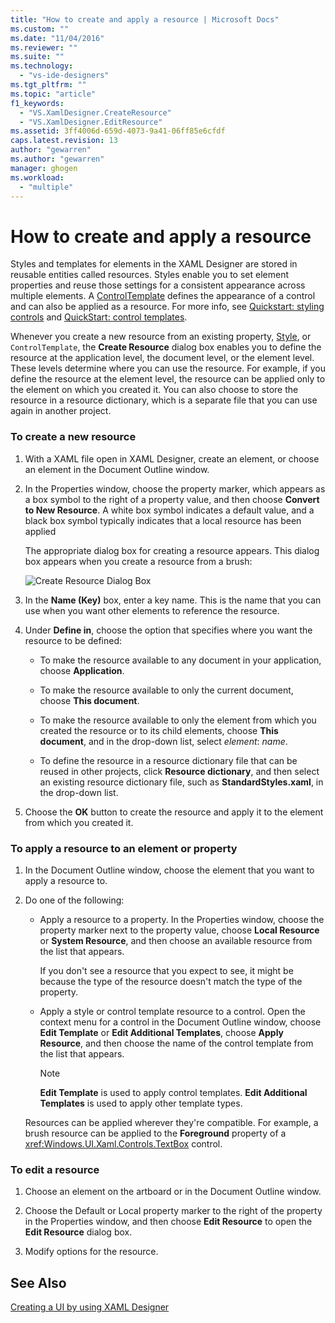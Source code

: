 ```yaml
---
title: "How to create and apply a resource | Microsoft Docs"
ms.custom: ""
ms.date: "11/04/2016"
ms.reviewer: ""
ms.suite: ""
ms.technology: 
  - "vs-ide-designers"
ms.tgt_pltfrm: ""
ms.topic: "article"
f1_keywords: 
  - "VS.XamlDesigner.CreateResource"
  - "VS.XamlDesigner.EditResource"
ms.assetid: 3ff4006d-659d-4073-9a41-06ff85e6cfdf
caps.latest.revision: 13
author: "gewarren"
ms.author: "gewarren"
manager: ghogen
ms.workload: 
  - "multiple"
---
```

# How to create and apply a resource
Styles and templates for elements in the XAML Designer are stored in reusable entities called resources. Styles enable you to set element properties and reuse those settings for a consistent appearance across multiple elements. A [ControlTemplate](http://msdn.microsoft.com/library/windows/apps/windows.ui.xaml.controls.controltemplate.aspx) defines the appearance of a control and can also be applied as a resource. For more info, see [Quickstart: styling controls](http://go.microsoft.com/fwlink/?LinkID=248239) and [QuickStart: control templates](http://go.microsoft.com/fwlink/?LinkID=247982).  
  
 Whenever you create a new resource from an existing property, [Style](http://msdn.microsoft.com/library/windows/apps/windows.ui.xaml.style.aspx), or `ControlTemplate`, the **Create Resource** dialog box enables you to define the resource at the application level, the document level, or the element level. These levels determine where you can use the resource. For example, if you define the resource at the element level, the resource can be applied only to the element on which you created it. You can also choose to store the resource in a resource dictionary, which is a separate file that you can use again in another project.  
  
### To create a new resource  
  
1.  With a XAML file open in XAML Designer, create an element, or choose an element in the Document Outline window.  
  
2.  In the Properties window, choose the property marker, which appears as a box symbol to the right of a property value, and then choose **Convert to New Resource**. A white box symbol indicates a default value, and a black box symbol typically indicates that a local resource has been applied  
  
     The appropriate dialog box for creating a resource appears. This dialog box appears when you create a resource from a brush:  
  
     ![Create Resource Dialog Box](../designers/media/xaml_create_resource.png "xaml_create_resource")  
  
3.  In the **Name (Key)** box, enter a key name. This is the name that you can use when you want other elements to reference the resource.  
  
4.  Under **Define in**, choose the option that specifies where you want the resource to be defined:  
  
    -   To make the resource available to any document in your application, choose **Application**.  
  
    -   To make the resource available to only the current document, choose **This document**.  
  
    -   To make the resource available to only the element from which you created the resource or to its child elements, choose **This document**, and in the drop-down list, select *element*: *name*.  
  
    -   To define the resource in a resource dictionary file that can be reused in other projects, click **Resource dictionary**, and then select an existing resource dictionary file, such as **StandardStyles.xaml**, in the drop-down list.  
  
5.  Choose the **OK** button to create the resource and apply it to the element from which you created it.  
  
### To apply a resource to an element or property  
  
1.  In the Document Outline window, choose the element that you want to apply a resource to.  
  
2.  Do one of the following:  
  
    -   Apply a resource to a property. In the Properties window, choose the property marker next to the property value, choose **Local Resource** or **System Resource**, and then choose an available resource from the list that appears.  
  
         If you don't see a resource that you expect to see, it might be because the type of the resource doesn't match the type of the property.  
  
    -   Apply a style or control template resource to a control. Open the context menu for a control in the Document Outline window, choose **Edit Template** or **Edit Additional Templates**, choose **Apply Resource**, and then choose the name of the control template from the list that appears.  
  
        > [!NOTE]
        >  **Edit Template** is used to apply control templates. **Edit Additional Templates** is used to apply other template types.  
  
     Resources can be applied wherever they're compatible. For example, a brush resource can be applied to the **Foreground** property of a <xref:Windows.UI.Xaml.Controls.TextBox> control.  
  
### To edit a resource  
  
1.  Choose an element on the artboard or in the Document Outline window.  
  
2.  Choose the Default or Local property marker to the right of the property in the Properties window, and then choose **Edit Resource** to open the **Edit Resource** dialog box.  
  
3.  Modify options for the resource.  
  
## See Also  
 [Creating a UI by using XAML Designer](../designers/creating-a-ui-by-using-xaml-designer-in-visual-studio.md)